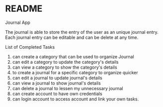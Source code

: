 # README

Journal App 

The journal is able to store the entry of the user as an unique journal entry. Each journal entry can be editable and can be delete at any time.

List of Completed Tasks

1. can create a category that can be used to organize Journal
2. can edit a category to update the category's details
3. can view a category to show the category's details
4. to create a journal for a specific category to organize quicker
5. can edit a journal to update journal's details
6. can view a journal to show journal's details
7. can delete a journal to lessen my unnecessary journal
8. can create account to have own credentials
9. can login account to access account and link your own tasks.
